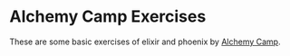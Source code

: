 # Alchemy Camp Exercises

These are some basic exercises of elixir and phoenix by [Alchemy Camp](https://www.youtube.com/channel/UCp5Nix6mJCoLkH_GqcRRp1A).
